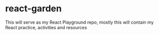 # react-garden
This will serve as my React Playground repo, mostly this will contain my React practice, activities and resources
